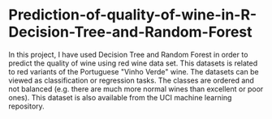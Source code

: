 # Prediction-of-quality-of-wine-in-R-Decision-Tree-and-Random-Forest
In this project, I have used Decision Tree and Random Forest in order to predict the quality of wine using red wine data set.
This datasets is related to red variants of the Portuguese "Vinho Verde" wine. The datasets can be viewed as classification or regression tasks. The classes are ordered and not balanced (e.g. there are much more normal wines than excellent or poor ones). This dataset is also available from the UCI machine learning repository.
